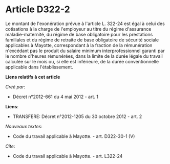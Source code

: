 # Article D322-2

Le montant de l'exonération prévue à l'article L. 322-24 est égal à celui des cotisations à la charge de l'employeur au titre
du régime d'assurance maladie-maternité, du régime de base obligatoire pour les prestations familiales et du régime de
retraite de base obligatoire de sécurité sociale applicables à Mayotte, correspondant à la fraction de la rémunération
n'excédant pas le produit du salaire minimum interprofessionnel garanti par le nombre d'heures rémunérées, dans la limite de
la durée légale du travail calculée sur le mois ou, si elle est inférieure, de la durée conventionnelle applicable dans
l'établissement.

**Liens relatifs à cet article**

_Créé par_:

  - Décret n°2012-661 du 4 mai 2012 - art. 1

**Liens**:

  - TRANSFERE: Décret n°2012-1205 du 30 octobre 2012 - art. 2

_Nouveaux textes_:

  - Code du travail applicable à Mayotte. - art. D322-30-1 (V)

_Cite_:

  - Code du travail applicable à Mayotte. - art. L322-24
